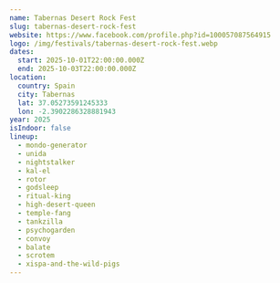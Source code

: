 ```yaml
---
name: Tabernas Desert Rock Fest
slug: tabernas-desert-rock-fest
website: https://www.facebook.com/profile.php?id=100057087564915
logo: /img/festivals/tabernas-desert-rock-fest.webp
dates:
  start: 2025-10-01T22:00:00.000Z
  end: 2025-10-03T22:00:00.000Z
location:
  country: Spain
  city: Tabernas
  lat: 37.05273591245333
  lon: -2.3902286328881943
year: 2025
isIndoor: false
lineup:
  - mondo-generator
  - unida
  - nightstalker
  - kal-el
  - rotor
  - godsleep
  - ritual-king
  - high-desert-queen
  - temple-fang
  - tankzilla
  - psychogarden
  - convoy
  - balate
  - scrotem
  - xispa-and-the-wild-pigs
---
```

